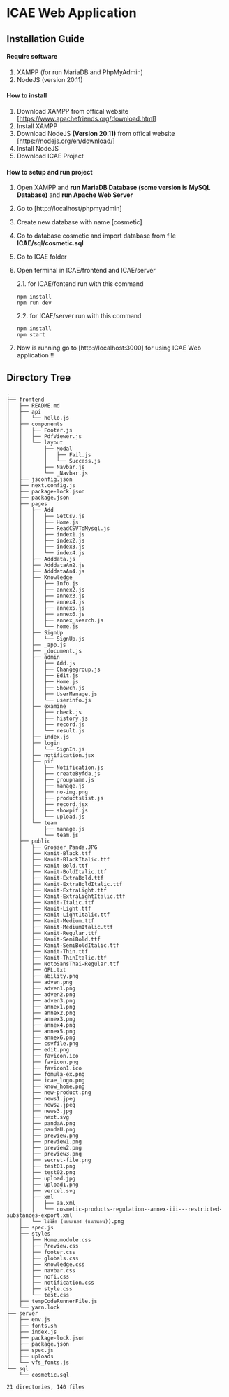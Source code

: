 # ICAE Web Application

## Installation Guide
#### Require software
1. XAMPP (for run MariaDB and PhpMyAdmin)
2. NodeJS (version 20.11)  

#### How to install
1. Download XAMPP from offical website [https://www.apachefriends.org/download.html]
2. Install XAMPP
3. Download NodeJS **(Version 20.11)** from offical website [https://nodejs.org/en/download/]
4. Install NodeJS
5. Download ICAE Project

#### How to setup and run project
1. Open XAMPP and **run MariaDB Database (some version is MySQL Database)** and **run Apache Web Server**
2. Go to [http://localhost/phpmyadmin]
3. Create new database with name [cosmetic]
4. Go to database cosmetic and import database from file **ICAE/sql/cosmetic.sql**
5. Go to ICAE folder
6. Open terminal in ICAE/frontend and ICAE/server
   
   2.1. for ICAE/fontend run with this command
   ```
   npm install
   npm run dev
   ```
   2.2. for ICAE/server run with this command
   ```
   npm install
   npm start
   ```
7. Now is running go to [http://localhost:3000] for using ICAE Web application !!

## Directory Tree
```
.
├── frontend
│   ├── README.md
│   ├── api
│   │   └── hello.js
│   ├── components
│   │   ├── Footer.js
│   │   ├── PdfViewer.js
│   │   └── layout
│   │       ├── Modal
│   │       │   ├── Fail.js
│   │       │   └── Success.js
│   │       ├── Navbar.js
│   │       └── _Navbar.js
│   ├── jsconfig.json
│   ├── next.config.js
│   ├── package-lock.json
│   ├── package.json
│   ├── pages
│   │   ├── Add
│   │   │   ├── GetCsv.js
│   │   │   ├── Home.js
│   │   │   ├── ReadCSVToMysql.js
│   │   │   ├── index1.js
│   │   │   ├── index2.js
│   │   │   ├── index3.js
│   │   │   └── index4.js
│   │   ├── Adddata.js
│   │   ├── AdddataAn2.js
│   │   ├── AdddataAn4.js
│   │   ├── Knowledge
│   │   │   ├── Info.js
│   │   │   ├── annex2.js
│   │   │   ├── annex3.js
│   │   │   ├── annex4.js
│   │   │   ├── annex5.js
│   │   │   ├── annex6.js
│   │   │   ├── annex_search.js
│   │   │   └── home.js
│   │   ├── SignUp
│   │   │   └── SignUp.js
│   │   ├── _app.js
│   │   ├── _document.js
│   │   ├── admin
│   │   │   ├── Add.js
│   │   │   ├── Changegroup.js
│   │   │   ├── Edit.js
│   │   │   ├── Home.js
│   │   │   ├── Showch.js
│   │   │   ├── UserManage.js
│   │   │   └── userinfo.js
│   │   ├── examine
│   │   │   ├── check.js
│   │   │   ├── history.js
│   │   │   ├── record.js
│   │   │   └── result.js
│   │   ├── index.js
│   │   ├── login
│   │   │   └── SignIn.js
│   │   ├── notification.jsx
│   │   ├── pif
│   │   │   ├── Notification.js
│   │   │   ├── createByfda.js
│   │   │   ├── groupname.js
│   │   │   ├── manage.js
│   │   │   ├── no-img.png
│   │   │   ├── productslist.js
│   │   │   ├── record.jsx
│   │   │   ├── showpif.js
│   │   │   └── upload.js
│   │   └── team
│   │       ├── manage.js
│   │       └── team.js
│   ├── public
│   │   ├── Grosser_Panda.JPG
│   │   ├── Kanit-Black.ttf
│   │   ├── Kanit-BlackItalic.ttf
│   │   ├── Kanit-Bold.ttf
│   │   ├── Kanit-BoldItalic.ttf
│   │   ├── Kanit-ExtraBold.ttf
│   │   ├── Kanit-ExtraBoldItalic.ttf
│   │   ├── Kanit-ExtraLight.ttf
│   │   ├── Kanit-ExtraLightItalic.ttf
│   │   ├── Kanit-Italic.ttf
│   │   ├── Kanit-Light.ttf
│   │   ├── Kanit-LightItalic.ttf
│   │   ├── Kanit-Medium.ttf
│   │   ├── Kanit-MediumItalic.ttf
│   │   ├── Kanit-Regular.ttf
│   │   ├── Kanit-SemiBold.ttf
│   │   ├── Kanit-SemiBoldItalic.ttf
│   │   ├── Kanit-Thin.ttf
│   │   ├── Kanit-ThinItalic.ttf
│   │   ├── NotoSansThai-Regular.ttf
│   │   ├── OFL.txt
│   │   ├── ability.png
│   │   ├── adven.png
│   │   ├── adven1.png
│   │   ├── adven2.png
│   │   ├── adven3.png
│   │   ├── annex1.png
│   │   ├── annex2.png
│   │   ├── annex3.png
│   │   ├── annex4.png
│   │   ├── annex5.png
│   │   ├── annex6.png
│   │   ├── csvfile.png
│   │   ├── edit.png
│   │   ├── favicon.ico
│   │   ├── favicon.png
│   │   ├── favicon1.ico
│   │   ├── fomula-ex.png
│   │   ├── icae_logo.png
│   │   ├── know_home.png
│   │   ├── new-product.png
│   │   ├── news1.jpeg
│   │   ├── news2.jpeg
│   │   ├── news3.jpg
│   │   ├── next.svg
│   │   ├── pandaA.png
│   │   ├── pandaU.png
│   │   ├── preview.png
│   │   ├── preview1.png
│   │   ├── preview2.png
│   │   ├── preview3.png
│   │   ├── secret-file.png
│   │   ├── test01.png
│   │   ├── test02.png
│   │   ├── upload.jpg
│   │   ├── upload1.png
│   │   ├── vercel.svg
│   │   ├── xml
│   │   │   ├── aa.xml
│   │   │   └── cosmetic-products-regulation--annex-iii---restricted-substances-export.xml
│   │   └── ไม่มีชื่อ (แบนเนอร์ (แนวนอน)).png
│   ├── spec.js
│   ├── styles
│   │   ├── Home.module.css
│   │   ├── Preview.css
│   │   ├── footer.css
│   │   ├── globals.css
│   │   ├── knowledge.css
│   │   ├── navbar.css
│   │   ├── nofi.css
│   │   ├── notification.css
│   │   ├── style.css
│   │   └── test.css
│   ├── tempCodeRunnerFile.js
│   └── yarn.lock
├── server
│   ├── env.js
│   ├── fonts.sh
│   ├── index.js
│   ├── package-lock.json
│   ├── package.json
│   ├── spec.js
│   ├── uploads
│   └── vfs_fonts.js
└── sql
    └── cosmetic.sql

21 directories, 140 files
```
